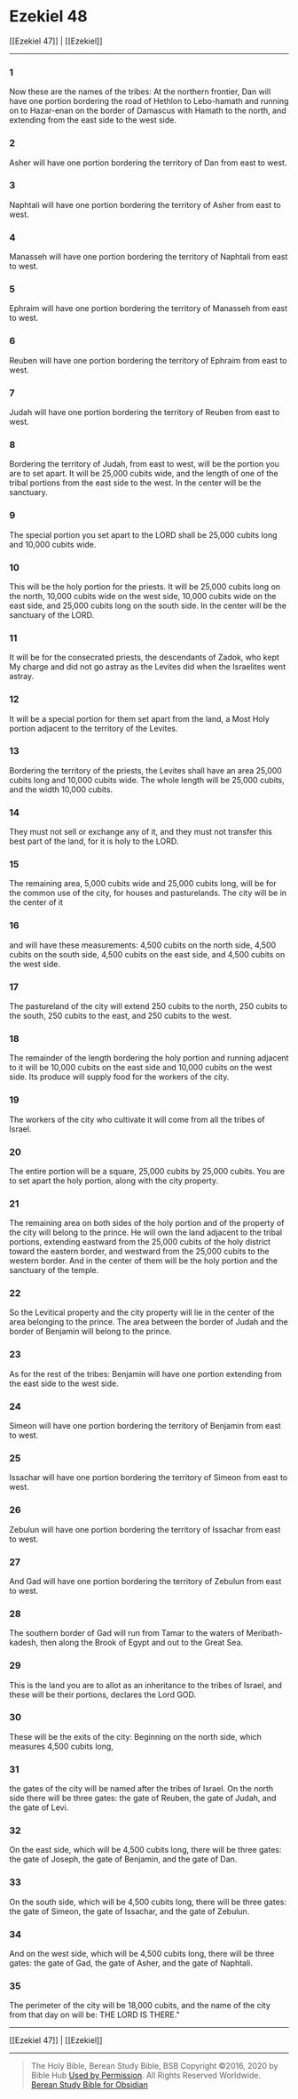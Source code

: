 # Ezekiel 48

[[Ezekiel 47]] | [[Ezekiel]]

---

### 1
Now these are the names of the tribes: At the northern frontier, Dan will have one portion bordering the road of Hethlon to Lebo-hamath and running on to Hazar-enan on the border of Damascus with Hamath to the north, and extending from the east side to the west side.

### 2
Asher will have one portion bordering the territory of Dan from east to west.

### 3
Naphtali will have one portion bordering the territory of Asher from east to west.

### 4
Manasseh will have one portion bordering the territory of Naphtali from east to west.

### 5
Ephraim will have one portion bordering the territory of Manasseh from east to west.

### 6
Reuben will have one portion bordering the territory of Ephraim from east to west.

### 7
Judah will have one portion bordering the territory of Reuben from east to west.

### 8
Bordering the territory of Judah, from east to west, will be the portion you are to set apart. It will be 25,000 cubits wide, and the length of one of the tribal portions from the east side to the west. In the center will be the sanctuary.

### 9
The special portion you set apart to the LORD shall be 25,000 cubits long and 10,000 cubits wide.

### 10
This will be the holy portion for the priests. It will be 25,000 cubits long on the north, 10,000 cubits wide on the west side, 10,000 cubits wide on the east side, and 25,000 cubits long on the south side. In the center will be the sanctuary of the LORD.

### 11
It will be for the consecrated priests, the descendants of Zadok, who kept My charge and did not go astray as the Levites did when the Israelites went astray.

### 12
It will be a special portion for them set apart from the land, a Most Holy portion adjacent to the territory of the Levites.

### 13
Bordering the territory of the priests, the Levites shall have an area 25,000 cubits long and 10,000 cubits wide. The whole length will be 25,000 cubits, and the width 10,000 cubits.

### 14
They must not sell or exchange any of it, and they must not transfer this best part of the land, for it is holy to the LORD.

### 15
The remaining area, 5,000 cubits wide and 25,000 cubits long, will be for the common use of the city, for houses and pasturelands. The city will be in the center of it

### 16
and will have these measurements: 4,500 cubits on the north side, 4,500 cubits on the south side, 4,500 cubits on the east side, and 4,500 cubits on the west side.

### 17
The pastureland of the city will extend 250 cubits to the north, 250 cubits to the south, 250 cubits to the east, and 250 cubits to the west.

### 18
The remainder of the length bordering the holy portion and running adjacent to it will be 10,000 cubits on the east side and 10,000 cubits on the west side. Its produce will supply food for the workers of the city.

### 19
The workers of the city who cultivate it will come from all the tribes of Israel.

### 20
The entire portion will be a square, 25,000 cubits by 25,000 cubits. You are to set apart the holy portion, along with the city property.

### 21
The remaining area on both sides of the holy portion and of the property of the city will belong to the prince. He will own the land adjacent to the tribal portions, extending eastward from the 25,000 cubits of the holy district toward the eastern border, and westward from the 25,000 cubits to the western border. And in the center of them will be the holy portion and the sanctuary of the temple.

### 22
So the Levitical property and the city property will lie in the center of the area belonging to the prince. The area between the border of Judah and the border of Benjamin will belong to the prince.

### 23
As for the rest of the tribes: Benjamin will have one portion extending from the east side to the west side.

### 24
Simeon will have one portion bordering the territory of Benjamin from east to west.

### 25
Issachar will have one portion bordering the territory of Simeon from east to west.

### 26
Zebulun will have one portion bordering the territory of Issachar from east to west.

### 27
And Gad will have one portion bordering the territory of Zebulun from east to west.

### 28
The southern border of Gad will run from Tamar to the waters of Meribath-kadesh, then along the Brook of Egypt and out to the Great Sea.

### 29
This is the land you are to allot as an inheritance to the tribes of Israel, and these will be their portions, declares the Lord GOD.

### 30
These will be the exits of the city: Beginning on the north side, which measures 4,500 cubits long,

### 31
the gates of the city will be named after the tribes of Israel. On the north side there will be three gates: the gate of Reuben, the gate of Judah, and the gate of Levi.

### 32
On the east side, which will be 4,500 cubits long, there will be three gates: the gate of Joseph, the gate of Benjamin, and the gate of Dan.

### 33
On the south side, which will be 4,500 cubits long, there will be three gates: the gate of Simeon, the gate of Issachar, and the gate of Zebulun.

### 34
And on the west side, which will be 4,500 cubits long, there will be three gates: the gate of Gad, the gate of Asher, and the gate of Naphtali.

### 35
The perimeter of the city will be 18,000 cubits, and the name of the city from that day on will be: THE LORD IS THERE."

---

[[Ezekiel 47]] | [[Ezekiel]]

---

> The Holy Bible, Berean Study Bible, BSB
> Copyright &copy;2016, 2020 by Bible Hub
> [Used by Permission](https://berean.bible/terms.htm). All Rights Reserved Worldwide.
> [Berean Study Bible for Obsidian](https://github.com/gapmiss/berean-study-bible-for-obsidian)

